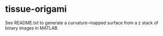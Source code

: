 # tissue-origami

See README.txt to generate a curvature-mapped surface from a z stack of binary images in MATLAB.
